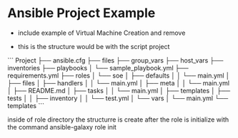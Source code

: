 # Ansible Project Example
* include example of  Virtual Machine Creation and remove

* this is the structure would be with the script project

\`\`\`
Project
├── ansible.cfg
├── files
├── group_vars
├── host_vars
├── inventories
├── playbooks
│   └── sample_playbook.yml
├── requirements.yml
├── roles
│   └── soe
│       ├── defaults
│       │   └── main.yml
│       ├── files
│       ├── handlers
│       │   └── main.yml
│       ├── meta
│       │   └── main.yml
│       ├── README.md
│       ├── tasks
│       │   └── main.yml
│       ├── templates
│       ├── tests
│       │   ├── inventory
│       │   └── test.yml
│       └── vars
│           └── main.yml
└── templates
\`\`\`

inside of role directory the structurre is create after the role is initialize with the command ansible-galaxy role init <Role Name>

